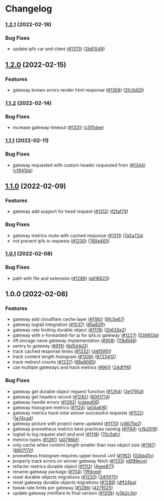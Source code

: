 # Changelog

### [1.2.1](https://github.com/nftstorage/nft.storage/compare/gateway-v1.2.0...gateway-v1.2.1) (2022-02-18)


### Bug Fixes

* update ipfs car and client ([#1373](https://github.com/nftstorage/nft.storage/issues/1373)) ([2b61549](https://github.com/nftstorage/nft.storage/commit/2b61549f4f31684a6afca28c9f7ed39dc076ada2))

## [1.2.0](https://github.com/nftstorage/nft.storage/compare/gateway-v1.1.2...gateway-v1.2.0) (2022-02-15)


### Features

* gateway known errors render html response ([#1369](https://github.com/nftstorage/nft.storage/issues/1369)) ([2fc0d00](https://github.com/nftstorage/nft.storage/commit/2fc0d00f55b7b6df0ebfde1795f165431f8303a8))

### [1.1.2](https://github.com/nftstorage/nft.storage/compare/gateway-v1.1.1...gateway-v1.1.2) (2022-02-14)


### Bug Fixes

* increase gateway timeout ([#1331](https://github.com/nftstorage/nft.storage/issues/1331)) ([c5f5dee](https://github.com/nftstorage/nft.storage/commit/c5f5dee412c36e7d715943cb7031b9078a79ed7c))

### [1.1.1](https://github.com/nftstorage/nft.storage/compare/gateway-v1.1.0...gateway-v1.1.1) (2022-02-11)


### Bug Fixes

* gateway requested with custom header requested from ([#1344](https://github.com/nftstorage/nft.storage/issues/1344)) ([cf841bb](https://github.com/nftstorage/nft.storage/commit/cf841bbf0c2e24d303dae05f494b1b4fcbc500bd))

## [1.1.0](https://github.com/nftstorage/nft.storage/compare/gateway-v1.0.1...gateway-v1.1.0) (2022-02-09)


### Features

* gateway add support for head request ([#1312](https://github.com/nftstorage/nft.storage/issues/1312)) ([f2faf79](https://github.com/nftstorage/nft.storage/commit/f2faf7936588a4754349f3a578ca822ce03877ef))


### Bug Fixes

* gateway metrics route with cached response ([#1311](https://github.com/nftstorage/nft.storage/issues/1311)) ([7a5a72a](https://github.com/nftstorage/nft.storage/commit/7a5a72aacb216ee71ec2f9439a17ffa59816de21))
* not prevent ipfs io requests ([#1230](https://github.com/nftstorage/nft.storage/issues/1230)) ([769a465](https://github.com/nftstorage/nft.storage/commit/769a4658226656de25f69aae5a8de5066c4d2a26))

### [1.0.1](https://github.com/nftstorage/nft.storage/compare/gateway-v1.0.0...gateway-v1.0.1) (2022-02-08)


### Bug Fixes

* path with file and extension ([#1296](https://github.com/nftstorage/nft.storage/issues/1296)) ([a616623](https://github.com/nftstorage/nft.storage/commit/a616623de9991b01003cad013bdd98e0bd91643e))

## 1.0.0 (2022-02-08)


### Features

* gateway add cloudflare cache layer ([#1180](https://github.com/nftstorage/nft.storage/issues/1180)) ([9fc5e67](https://github.com/nftstorage/nft.storage/commit/9fc5e6780bbe70f5d91095492a5d55c3a250be94))
* gateway logtail integration ([#1037](https://github.com/nftstorage/nft.storage/issues/1037)) ([85a82ff](https://github.com/nftstorage/nft.storage/commit/85a82ff0783399368572c158962618a41081d703))
* gateway rate limiting durable object ([#1178](https://github.com/nftstorage/nft.storage/issues/1178)) ([2b632e2](https://github.com/nftstorage/nft.storage/commit/2b632e2c7daac0f3b75a387a624d131d5ae2d092))
* gateway with x-forwarded-for ip for ipfs.io gateway ([#1227](https://github.com/nftstorage/nft.storage/issues/1227)) ([539813d](https://github.com/nftstorage/nft.storage/commit/539813d7984134fe5518dcfcfe32805f320f2809))
* nft.storage naive gateway implementation ([#908](https://github.com/nftstorage/nft.storage/issues/908)) ([119d948](https://github.com/nftstorage/nft.storage/commit/119d948681da11bcae250f19d8b3eae04e5992b4))
* sentry to gateway ([#919](https://github.com/nftstorage/nft.storage/issues/919)) ([8d544d3](https://github.com/nftstorage/nft.storage/commit/8d544d3bc5d969b2f3a5ef988b0d3c35b1092602))
* track cached response times ([#1232](https://github.com/nftstorage/nft.storage/issues/1232)) ([d4f5951](https://github.com/nftstorage/nft.storage/commit/d4f5951fb41ab8139ddfa72dc0c76a62b8503a5b))
* track content length histogram ([#1206](https://github.com/nftstorage/nft.storage/issues/1206)) ([8723412](https://github.com/nftstorage/nft.storage/commit/8723412b414f9c277854aeb12291f6dfd0692bf1))
* track redirect counts ([#1237](https://github.com/nftstorage/nft.storage/issues/1237)) ([88a9085](https://github.com/nftstorage/nft.storage/commit/88a908592b969207283537c9c339542dd9837b55))
* use multiple gateways and track metrics ([#961](https://github.com/nftstorage/nft.storage/issues/961)) ([24df1f6](https://github.com/nftstorage/nft.storage/commit/24df1f69d481ecb07bdbde237af837a812773e3e))


### Bug Fixes

* gateway get durable object request function ([#1264](https://github.com/nftstorage/nft.storage/issues/1264)) ([3e1795d](https://github.com/nftstorage/nft.storage/commit/3e1795d7f8dc98260bf8c4011def27e2d615eea3))
* gateway get headers record ([#1282](https://github.com/nftstorage/nft.storage/issues/1282)) ([8061714](https://github.com/nftstorage/nft.storage/commit/8061714c1b9a336a9c1fee421215fd41e162639c))
* gateway handle errors ([#1262](https://github.com/nftstorage/nft.storage/issues/1262)) ([cdeed06](https://github.com/nftstorage/nft.storage/commit/cdeed06ef02ccc60c227aa017b243964262a75e8))
* gateway histogram metrics ([#1124](https://github.com/nftstorage/nft.storage/issues/1124)) ([a04a616](https://github.com/nftstorage/nft.storage/commit/a04a616b3c42d5ea83494175cdf19b0cd121d5ab))
* gateway metrics track total winner successful requests ([#1122](https://github.com/nftstorage/nft.storage/issues/1122)) ([1e74ca4](https://github.com/nftstorage/nft.storage/commit/1e74ca477ab71cb37e90620312369321601c890f))
* gateway picture with project name updated ([#1170](https://github.com/nftstorage/nft.storage/issues/1170)) ([c8675e2](https://github.com/nftstorage/nft.storage/commit/c8675e27c429dce165ea741a0c78d4452b494007))
* gateway prometheus metrics best practices naming ([#1194](https://github.com/nftstorage/nft.storage/issues/1194)) ([cfb2616](https://github.com/nftstorage/nft.storage/commit/cfb2616bf9a3ef52ec50fb13b0b0095561dd7bd8))
* logtail to log request start and end ([#1118](https://github.com/nftstorage/nft.storage/issues/1118)) ([70c5afc](https://github.com/nftstorage/nft.storage/commit/70c5afca51dec29b55b1683208601e8839f0361a))
* metrics types ([#1261](https://github.com/nftstorage/nft.storage/issues/1261)) ([a0796bf](https://github.com/nftstorage/nft.storage/commit/a0796bff5647940f939582a9d39115d16f3fbd8f))
* only cache when content length smaller than max object size ([#1197](https://github.com/nftstorage/nft.storage/issues/1197)) ([8907f70](https://github.com/nftstorage/nft.storage/commit/8907f70206339582b5726e845c0cc11a83c0b867))
* prometheus histogram requires upper bound +inf ([#1162](https://github.com/nftstorage/nft.storage/issues/1162)) ([02bb41c](https://github.com/nftstorage/nft.storage/commit/02bb41c8c1b5916d8f16109e4763a1e4b8bc3900))
* properly track errors on winner gateway fetch ([#1133](https://github.com/nftstorage/nft.storage/issues/1133)) ([d989ece](https://github.com/nftstorage/nft.storage/commit/d989ecee7b212357aa88e018796b83c44951697f))
* refactor metrics durable object ([#1112](https://github.com/nftstorage/nft.storage/issues/1112)) ([4eee871](https://github.com/nftstorage/nft.storage/commit/4eee8715cbd22c6ff05ff539ecae98f01cc1c320))
* rename gateway package ([#1114](https://github.com/nftstorage/nft.storage/issues/1114)) ([1ffdced](https://github.com/nftstorage/nft.storage/commit/1ffdced29054a105e9ffc4e03ed200911162c854))
* reset durable objects migrations ([#1233](https://github.com/nftstorage/nft.storage/issues/1233)) ([34f0f75](https://github.com/nftstorage/nft.storage/commit/34f0f7542abc1a4ae2566a149d9453089fd9dbf3))
* reset gateway durable objects migrations ([#1289](https://github.com/nftstorage/nft.storage/issues/1289)) ([dff24ba](https://github.com/nftstorage/nft.storage/commit/dff24ba0ab0540290c16ce5824a9700017ecabe5))
* tweak rate limits per gateway ([#1286](https://github.com/nftstorage/nft.storage/issues/1286)) ([427f025](https://github.com/nftstorage/nft.storage/commit/427f025a9159253dcdbd9fc7d108a93b4ed895d3))
* update gateway miniflare to final version ([#1208](https://github.com/nftstorage/nft.storage/issues/1208)) ([c0b2c3e](https://github.com/nftstorage/nft.storage/commit/c0b2c3e193e3f7a932fd249c125f09508b9b9986))
